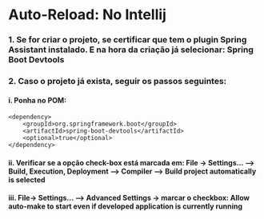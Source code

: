 # Auto-Reload: No Intellij
### 1. Se for criar o projeto, se certificar que tem o plugin Spring Assistant instalado. E na hora da criação já selecionar: Spring Boot Devtools
### 2. Caso o projeto já exista, seguir os passos seguintes:
#### i. Ponha no POM:
```
<dependency>
    <groupId>org.springframework.boot</groupId>
    <artifactId>spring-boot-devtools</artifactId>
    <optional>true</optional>
</dependency>
```
#### ii. Verificar se a opção check-box está marcada em: File -> Settings... –> Build, Execution, Deployment –> Compiler –> Build project automatically is selected
#### iii. File-> Settings... –> Advanced Settings -> marcar o checkbox: Allow auto-make to start even if developed application is currently running
